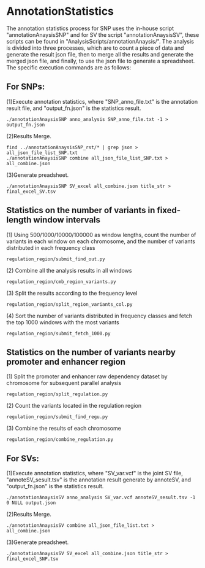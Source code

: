AnnotationStatistics
======

The annotation statistics process for SNP uses the in-house script "annotationAnaysisSNP" and for SV the script "annotationAnaysisSV", these scripts can be found in  "AnalysisScripts/annotationAnaysis/". The analysis is divided into three processes, which are to count a piece of data and generate the result json file, then to merge all the results and generate the merged json file, and finally, to use the json file to generate a spreadsheet. The specific execution commands are as follows:

## For SNPs:
(1)Execute annotation statistics, where "SNP_anno_file.txt" is the annotation result file, and "output_fn.json" is the statistics result.
```
./annotationAnaysisSNP anno_analysis SNP_anno_file.txt -1 > output_fn.json
```
(2)Results Merge.
```
find ../annotationAnaysisSNP_rst/* | grep json > all_json_file_list_SNP.txt
./annotationAnaysisSNP combine all_json_file_list_SNP.txt > all_combine.json
```
(3)Generate preadsheet.
```
./annotationAnaysisSNP SV_excel all_combine.json title_str > final_excel_SV.tsv
```

## Statistics on the number of variants in fixed-length window intervals
(1) Using 500/1000/10000/100000 as window lengths, count the number of variants in each window on each chromosome, and the number of variants distributed in each frequency class
```  
regulation_region/submit_find_out.py
```
(2) Combine all the analysis results in all windows
```
regulation_region/cmb_region_variants.py
```
(3) Split the results according to the frequency level
```
regulation_region/split_region_variants_col.py
```
(4) Sort the number of variants distributed in frequency classes and fetch the top 1000 windows with the most variants
```
regulation_region/submit_fetch_1000.py
```

## Statistics on the number of variants nearby promoter and enhancer region 
(1) Split the promoter and enhancer raw dependency dataset by chromosome for subsequent parallel analysis
```
regulation_region/split_regulation.py
```
(2) Count the variants located in the regulation region
```
regulation_region/submit_find_regu.py
```
(3) Combine the results of each chromosome
```
regulation_region/combine_regulation.py
```


## For SVs:
(1)Execute annotation statistics, where "SV_var.vcf" is the joint SV file, "annoteSV_sesult.tsv" is the annotation result generate by annoteSV, and "output_fn.json" is the statistics result.
```
./annotationAnaysisSV anno_analysis SV_var.vcf annoteSV_sesult.tsv -1 0 NULL output.json 
```
(2)Results Merge.
```
./annotationAnaysisSV combine all_json_file_list.txt > all_combine.json
```
(3)Generate preadsheet.
```
./annotationAnaysisSV SV_excel all_combine.json title_str > final_excel_SNP.tsv
```
